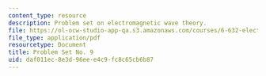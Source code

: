 ```yaml
---
content_type: resource
description: Problem set on electromagnetic wave theory.
file: https://ol-ocw-studio-app-qa.s3.amazonaws.com/courses/6-632-electromagnetic-wave-theory-spring-2003/daf011ec8e3d96eee4c9fc8c65cb6b87_ps9.pdf
file_type: application/pdf
resourcetype: Document
title: Problem Set No. 9
uid: daf011ec-8e3d-96ee-e4c9-fc8c65cb6b87
---
```

